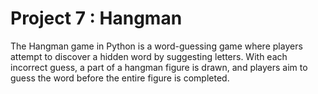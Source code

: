 # Project 7 : Hangman
The Hangman game in Python is a word-guessing game where players attempt to discover a hidden word by suggesting letters. With each incorrect guess, a part of a hangman figure is drawn, and players aim to guess the word before the entire figure is completed.